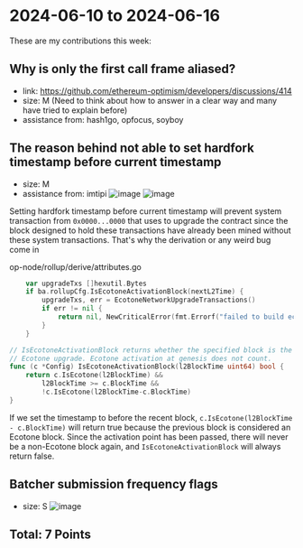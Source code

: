 

# 2024-06-10 to 2024-06-16

These are my contributions this week:

## Why is only the first call frame aliased?
* link: https://github.com/ethereum-optimism/developers/discussions/414
* size: M (Need to think about how to answer in a clear way and many have tried to explain before)
* assistance from: hash1go, opfocus, soyboy

## The reason behind not able to set hardfork timestamp before current timestamp
* size: M
* assistance from: imtipi
![image](https://github.com/user-attachments/assets/e93bfdef-7546-4709-8509-2690eb7a0056)
![image](https://github.com/user-attachments/assets/fc7a1b05-57e4-4a87-99ae-a05c608b1490)

Setting hardfork timestamp before current timestamp will prevent system transaction from `0x0000...0000` that uses to upgrade the contract since the block designed to hold these transactions have already been mined without these system transactions. That's why the derivation or any weird bug come in

op-node/rollup/derive/attributes.go

```go
	var upgradeTxs []hexutil.Bytes
	if ba.rollupCfg.IsEcotoneActivationBlock(nextL2Time) {
		upgradeTxs, err = EcotoneNetworkUpgradeTransactions()
		if err != nil {
			return nil, NewCriticalError(fmt.Errorf("failed to build ecotone network upgrade txs: %w", err))
		}
	}
```

```go
// IsEcotoneActivationBlock returns whether the specified block is the first block subject to the
// Ecotone upgrade. Ecotone activation at genesis does not count.
func (c *Config) IsEcotoneActivationBlock(l2BlockTime uint64) bool {
	return c.IsEcotone(l2BlockTime) &&
		l2BlockTime >= c.BlockTime &&
		!c.IsEcotone(l2BlockTime-c.BlockTime)
}
```

If we set the timestamp to before the recent block, `c.IsEcotone(l2BlockTime - c.BlockTime)` will return true because the previous block is considered an Ecotone block. Since the activation point has been passed, there will never be a non-Ecotone block again, and `IsEcotoneActivationBlock` will always return false.

## Batcher submission frequency flags
* size: S
![image](https://github.com/user-attachments/assets/2bc0531e-90a1-4433-bcc3-602cb1ffb347)


## Total: 7 Points
